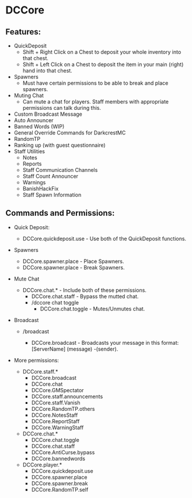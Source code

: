 # DCCore
## Features:
* QuickDeposit
   - Shift + Right Click on a Chest to deposit your whole inventory into that chest.
   - Shift + Left Click on a Chest to deposit the item in your main (right) hand into that chest.
* Spawners
   - Must have certain permissions to be able to break and place spawners.
* Muting Chat
   - Can mute a chat for players. Staff members with appropriate permissions can talk during this.
* Custom Broadcast Message
* Auto Announcer
* Banned Words (WIP)
* General Override Commands for DarkcrestMC
* RandomTP
* Ranking up (with guest questionnaire)
* Staff Utilities
    - Notes
    - Reports
    - Staff Communication Channels
    - Staff Count Announcer
    - Warnings
    - BanishHackFix
    - Staff Spawn Information

## Commands and Permissions:
>
* Quick Deposit:
   - DCCore.quickdeposit.use - Use both of the QuickDeposit functions.
* Spawners
   - DCCore.spawner.place - Place Spawners.
   - DCCore.spawner.place - Break Spawners.
* Mute Chat
   - DCCore.chat.* - Include both of these permissions.
     - DCCore.chat.staff - Bypass the mutted chat.
     - /dccore chat toggle
       - DCCore.chat.toggle - Mutes/Unmutes chat.
* Broadcast
   - /broadcast <message>
     - DCCore.broadcast - Broadcasts your message in this format: [ServerName] (message) -(sender).

* More permissions:
  - DCCore.staff.*
    - DCCore.broadcast
    - DCCore.chat
    - DCCore.GMSpectator
    - DCCore.staff.announcements
    - DCCore.staff.Vanish
    - DCCore.RandomTP.others
    - DCCore.NotesStaff
    - DCCore.ReportStaff
    - DCCore.WarningStaff
  - DCCore.chat.*
    - DCCore.chat.toggle
    - DCCore.chat.staff
    - DCCore.AntiCurse.bypass
    - DCCore.bannedwords
  - DCCore.player.*
    - DCCore.quickdeposit.use
    - DCCore.spawner.place
    - DCCore.spawner.break
    - DCCore.RandomTP.self